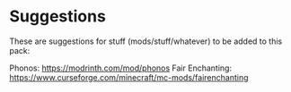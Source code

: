 # **Suggestions** 
These are suggestions for stuff (mods/stuff/whatever) to be added to this pack:

Phonos: https://modrinth.com/mod/phonos
Fair Enchanting: https://www.curseforge.com/minecraft/mc-mods/fairenchanting
